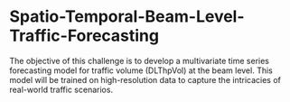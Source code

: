 # Spatio-Temporal-Beam-Level-Traffic-Forecasting
The objective of this challenge is to develop a multivariate time series forecasting model for traffic volume (DLThpVol) at the beam level. This model will be trained on high-resolution data to capture the intricacies of real-world traffic scenarios.
